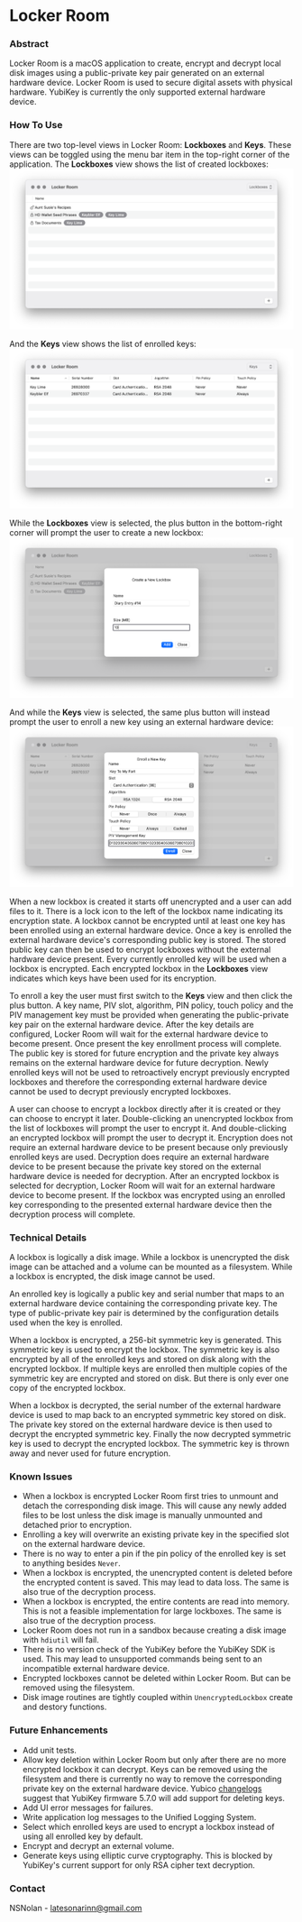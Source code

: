 # Locker Room

### Abstract

Locker Room is a macOS application to create, encrypt and decrypt local disk images using a public-private key pair generated on an external hardware device. Locker Room is used to secure digital assets with physical hardware. YubiKey is currently the only supported external hardware device.

### How To Use

There are two top-level views in Locker Room: **Lockboxes** and **Keys**. These views can be toggled using the menu bar item in the top-right corner of the application. The **Lockboxes** view shows the list of created lockboxes:
![](Images/Locker-Room-Lockboxes.png)

And the **Keys** view shows the list of enrolled keys:
![](Images/Locker-Room-Keys.png)

While the **Lockboxes** view is selected, the plus button in the bottom-right corner will prompt the user to create a new lockbox:
![](Images/Locker-Room-Add-Lockbox.png)

And while the **Keys** view is selected, the same plus button will instead prompt the user to enroll a new key using an external hardware device:
![](Images/Locker-Room-Add-Key.png)

When a new lockbox is created it starts off unencrypted and a user can add files to it. There is a lock icon to the left of the lockbox name indicating its encryption state. A lockbox cannot be encrypted until at least one key has been enrolled using an external hardware device. Once a key is enrolled the external hardware device's corresponding public key is stored. The stored public key can then be used to encrypt lockboxes without the external hardware device present. Every currently enrolled key will be used when a lockbox is encrypted. Each encrypted lockbox in the **Lockboxes** view indicates which keys have been used for its encryption. 

To enroll a key the user must first switch to the **Keys** view and then click the plus button. A key name, PIV slot, algorithm, PIN policy, touch policy and the PIV management key must be provided when generating the public-private key pair on the external hardware device. After the key details are configured, Locker Room will wait for the external hardware device to become present. Once present the key enrollment process will complete. The public key is stored for future encryption and the private key always remains on the external hardware device for future decryption. Newly enrolled keys will not be used to retroactively encrypt previously encrypted lockboxes and therefore the corresponding external hardware device cannot be used to decrypt previously encrypted lockboxes.

A user can choose to encrypt a lockbox directly after it is created or they can choose to encrypt it later. Double-clicking an unencrypted lockbox from the list of lockboxes will prompt the user to encrypt it. And double-clicking an encrypted lockbox will prompt the user to decrypt it. Encryption does not require an external hardware device to be present because only previously enrolled keys are used. Decryption does require an external hardware device to be present because the private key stored on the external hardware device is needed for decryption. After an encrypted lockbox is selected for decryption, Locker Room will wait for an external hardware device to become present. If the lockbox was encrypted using an enrolled key corresponding to the presented external hardware device then the decryption process will complete.

### Technical Details

A lockbox is logically a disk image. While a lockbox is unencrypted the disk image can be attached and a volume can be mounted as a filesystem. While a lockbox is encrypted, the disk image cannot be used.

An enrolled key is logically a public key and serial number that maps to an external hardware device containing the corresponding private key. The type of public-private key pair is determined by the configuration details used when the key is enrolled.

When a lockbox is encrypted, a 256-bit symmetric key is generated. This symmetric key is used to encrypt the lockbox. The symmetric key is also encrypted by all of the enrolled keys and stored on disk along with the encrypted lockbox. If multiple keys are enrolled then multiple copies of the symmetric key are encrypted and stored on disk. But there is only ever one copy of the encrypted lockbox.

When a lockbox is decrypted, the serial number of the external hardware device is used to map back to an encrypted symmetric key stored on disk. The private key stored on the external hardware device is then used to decrypt the encrypted symmetric key. Finally the now decrypted symmetric key is used to decrypt the encrypted lockbox. The symmetric key is thrown away and never used for future encryption.

### Known Issues

- When a lockbox is encrypted Locker Room first tries to unmount and detach the corresponding disk image. This will cause any newly added files to be lost unless the disk image is manually unmounted and detached prior to encryption.
- Enrolling a key will overwrite an existing private key in the specified slot on the external hardware device.
- There is no way to enter a pin if the pin policy of the enrolled key is set to anything besides `Never`.
- When a lockbox is encrypted, the unencrypted content is deleted before the encrypted content is saved. This may lead to data loss. The same is also true of the decryption process.
- When a lockbox is encrypted, the entire contents are read into memory. This is not a feasible implementation for large lockboxes. The same is also true of the decryption process.
- Locker Room does not run in a sandbox because creating a disk image with `hdiutil` will fail.
- There is no version check of the YubiKey before the YubiKey SDK is used. This may lead to unsupported commands being sent to an incompatible external hardware device.
- Encrypted lockboxes cannot be deleted within Locker Room. But can be removed using the filesystem.
- Disk image routines are tightly coupled within `UnencryptedLockbox` create and destory functions.


### Future Enhancements

- Add unit tests.
- Allow key deletion within Locker Room but only after there are no more encrypted lockbox it can decrypt. Keys can be removed using the filesystem and there is currently no way to remove the corresponding private key on the external hardware device. Yubico [changelogs](https://github.com/Yubico/yubico-piv-tool/blob/master/debian/changelog) suggest that YubiKey firmware 5.7.0 will add support for deleting keys.
- Add UI error messages for failures.
- Write application log messages to the Unified Logging System.
- Select which enrolled keys are used to encrypt a lockbox instead of using all enrolled key by default.
- Encrypt and decrypt an external volume.
- Generate keys using elliptic curve cryptography. This is blocked by YubiKey's current support for only RSA cipher text decryption.

### Contact

NSNolan - latesonarinn@gmail.com
